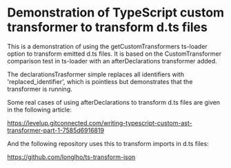 # Demonstration of TypeScript custom transformer to transform d.ts files

This is a demonstration of using the getCustomTransformers ts-loader option to transform emitted d.ts files.  It is based on the CustomTransformer comparison test in ts-loader with an afterDeclarations transformer added.

The declarationsTrasformer simple replaces all identifiers with 'replaced_identifier', which is pointless but demonstrates that the transformer is running.

Some real cases of using afterDeclarations to transform d.ts files are given in the following article:

https://levelup.gitconnected.com/writing-typescript-custom-ast-transformer-part-1-7585d6916819

And the following repository uses this to transform imports in d.ts files:

https://github.com/longlho/ts-transform-json

